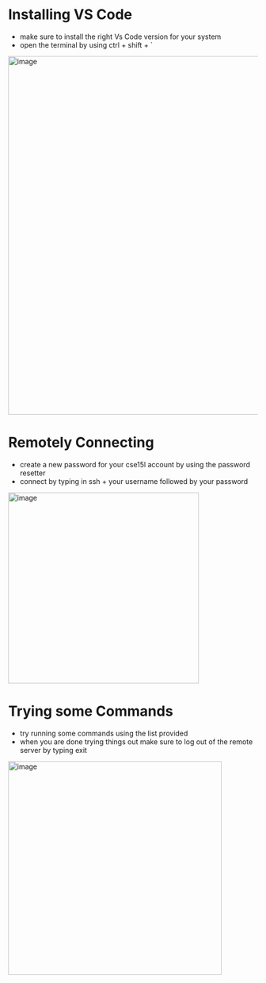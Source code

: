 # Installing VS Code
* make sure to install the right Vs Code version for your system
* open the terminal by using ctrl + shift + `
<img width="723" alt="image" src="https://user-images.githubusercontent.com/122491210/211953418-ea0b0499-21eb-4023-b006-1d5605442edd.png">

# Remotely Connecting
* create a new password for your cse15l account by using the password resetter
* connect by typing in ssh + your username followed by your password
<img width="385" alt="image" src="https://user-images.githubusercontent.com/122491210/211953953-bc9cc82e-2abe-499f-91e6-8a05209f3863.png">

# Trying some Commands
* try running some commands using the list provided
* when you are done trying things out make sure to log out of the remote server by typing exit
<img width="431" alt="image" src="https://user-images.githubusercontent.com/122491210/211954540-464172da-53b7-4289-9df4-242eb0301389.png">

